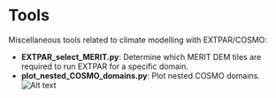 # Tools
Miscellaneous tools related to climate modelling with EXTPAR/COSMO:
- **EXTPAR_select_MERIT.py**: Determine which MERIT DEM tiles are required to run EXTPAR for a specific domain.
- **plot_nested_COSMO_domains.py**: Plot nested COSMO domains.
![Alt text](https://github.com/ChristianSteger/Media/blob/master/COSMO_nested_domains.png?raw=true "Output example")